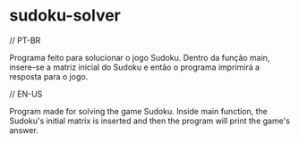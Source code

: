 # sudoku-solver
// PT-BR

Programa feito para solucionar o jogo Sudoku. Dentro da função main, insere-se a matriz inicial do Sudoku e então o programa imprimirá a resposta para o jogo.

// EN-US

Program made for solving the game Sudoku. Inside main function, the Sudoku's initial matrix is inserted and then the program will print the game's answer.

